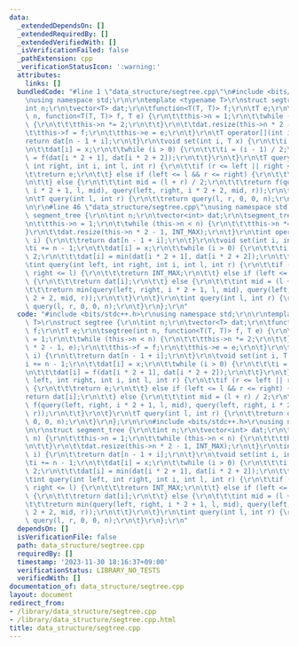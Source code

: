 ```yaml
---
data:
  _extendedDependsOn: []
  _extendedRequiredBy: []
  _extendedVerifiedWith: []
  _isVerificationFailed: false
  _pathExtension: cpp
  _verificationStatusIcon: ':warning:'
  attributes:
    links: []
  bundledCode: "#line 1 \"data_structure/segtree.cpp\"\n#include <bits/stdc++.h>\r\
    \nusing namespace std;\r\n\r\ntemplate <typename T>\r\nstruct segtree {\r\n\t\
    int n;\r\n\tvector<T> dat;\r\n\tfunction<T(T, T)> f;\r\n\tT e;\r\n\tsegtree(int\
    \ n, function<T(T, T)> f, T e) {\r\n\t\tthis->n = 1;\r\n\t\twhile (this->n < n)\
    \ {\r\n\t\t\tthis->n *= 2;\r\n\t\t}\r\n\t\tdat.resize(this->n * 2 - 1, e);\r\n\
    \t\tthis->f = f;\r\n\t\tthis->e = e;\r\n\t}\r\n\tT operator[](int i) {\r\n\t\t\
    return dat[n - 1 + i];\r\n\t}\r\n\tvoid set(int i, T x) {\r\n\t\ti += n - 1;\r\
    \n\t\tdat[i] = x;\r\n\t\twhile (i > 0) {\r\n\t\t\ti = (i - 1) / 2;\r\n\t\t\tdat[i]\
    \ = f(dat[i * 2 + 1], dat[i * 2 + 2]);\r\n\t\t}\r\n\t}\r\n\tT query(int left,\
    \ int right, int i, int l, int r) {\r\n\t\tif (r <= left || right <= l) {\r\n\t\
    \t\treturn e;\r\n\t\t} else if (left <= l && r <= right) {\r\n\t\t\treturn dat[i];\r\
    \n\t\t} else {\r\n\t\t\tint mid = (l + r) / 2;\r\n\t\t\treturn f(query(left, right,\
    \ i * 2 + 1, l, mid), query(left, right, i * 2 + 2, mid, r));\r\n\t\t}\r\n\t}\r\
    \n\tT query(int l, int r) {\r\n\t\treturn query(l, r, 0, 0, n);\r\n\t}\r\n};\r\
    \n\r\n#line 46 \"data_structure/segtree.cpp\"\nusing namespace std;\r\n\r\nstruct\
    \ segment_tree {\r\n\tint n;\r\n\tvector<int> dat;\r\n\tsegment_tree(int n) {\r\
    \n\t\tthis->n = 1;\r\n\t\twhile (this->n < n) {\r\n\t\t\tthis->n *= 2;\r\n\t\t\
    }\r\n\t\tdat.resize(this->n * 2 - 1, INT_MAX);\r\n\t}\r\n\tint operator[](int\
    \ i) {\r\n\t\treturn dat[n - 1 + i];\r\n\t}\r\n\tvoid set(int i, int x) {\r\n\t\
    \ti += n - 1;\r\n\t\tdat[i] = x;\r\n\t\twhile (i > 0) {\r\n\t\t\ti = (i - 1) /\
    \ 2;\r\n\t\t\tdat[i] = min(dat[i * 2 + 1], dat[i * 2 + 2]);\r\n\t\t}\r\n\t}\r\n\
    \tint query(int left, int right, int i, int l, int r) {\r\n\t\tif (r <= left ||\
    \ right <= l) {\r\n\t\t\treturn INT_MAX;\r\n\t\t} else if (left <= l && r <= right)\
    \ {\r\n\t\t\treturn dat[i];\r\n\t\t} else {\r\n\t\t\tint mid = (l + r) / 2;\r\n\
    \t\t\treturn min(query(left, right, i * 2 + 1, l, mid), query(left, right, i *\
    \ 2 + 2, mid, r));\r\n\t\t}\r\n\t}\r\n\tint query(int l, int r) {\r\n\t\treturn\
    \ query(l, r, 0, 0, n);\r\n\t}\r\n};\r\n"
  code: "#include <bits/stdc++.h>\r\nusing namespace std;\r\n\r\ntemplate <typename\
    \ T>\r\nstruct segtree {\r\n\tint n;\r\n\tvector<T> dat;\r\n\tfunction<T(T, T)>\
    \ f;\r\n\tT e;\r\n\tsegtree(int n, function<T(T, T)> f, T e) {\r\n\t\tthis->n\
    \ = 1;\r\n\t\twhile (this->n < n) {\r\n\t\t\tthis->n *= 2;\r\n\t\t}\r\n\t\tdat.resize(this->n\
    \ * 2 - 1, e);\r\n\t\tthis->f = f;\r\n\t\tthis->e = e;\r\n\t}\r\n\tT operator[](int\
    \ i) {\r\n\t\treturn dat[n - 1 + i];\r\n\t}\r\n\tvoid set(int i, T x) {\r\n\t\t\
    i += n - 1;\r\n\t\tdat[i] = x;\r\n\t\twhile (i > 0) {\r\n\t\t\ti = (i - 1) / 2;\r\
    \n\t\t\tdat[i] = f(dat[i * 2 + 1], dat[i * 2 + 2]);\r\n\t\t}\r\n\t}\r\n\tT query(int\
    \ left, int right, int i, int l, int r) {\r\n\t\tif (r <= left || right <= l)\
    \ {\r\n\t\t\treturn e;\r\n\t\t} else if (left <= l && r <= right) {\r\n\t\t\t\
    return dat[i];\r\n\t\t} else {\r\n\t\t\tint mid = (l + r) / 2;\r\n\t\t\treturn\
    \ f(query(left, right, i * 2 + 1, l, mid), query(left, right, i * 2 + 2, mid,\
    \ r));\r\n\t\t}\r\n\t}\r\n\tT query(int l, int r) {\r\n\t\treturn query(l, r,\
    \ 0, 0, n);\r\n\t}\r\n};\r\n\r\n#include <bits/stdc++.h>\r\nusing namespace std;\r\
    \n\r\nstruct segment_tree {\r\n\tint n;\r\n\tvector<int> dat;\r\n\tsegment_tree(int\
    \ n) {\r\n\t\tthis->n = 1;\r\n\t\twhile (this->n < n) {\r\n\t\t\tthis->n *= 2;\r\
    \n\t\t}\r\n\t\tdat.resize(this->n * 2 - 1, INT_MAX);\r\n\t}\r\n\tint operator[](int\
    \ i) {\r\n\t\treturn dat[n - 1 + i];\r\n\t}\r\n\tvoid set(int i, int x) {\r\n\t\
    \ti += n - 1;\r\n\t\tdat[i] = x;\r\n\t\twhile (i > 0) {\r\n\t\t\ti = (i - 1) /\
    \ 2;\r\n\t\t\tdat[i] = min(dat[i * 2 + 1], dat[i * 2 + 2]);\r\n\t\t}\r\n\t}\r\n\
    \tint query(int left, int right, int i, int l, int r) {\r\n\t\tif (r <= left ||\
    \ right <= l) {\r\n\t\t\treturn INT_MAX;\r\n\t\t} else if (left <= l && r <= right)\
    \ {\r\n\t\t\treturn dat[i];\r\n\t\t} else {\r\n\t\t\tint mid = (l + r) / 2;\r\n\
    \t\t\treturn min(query(left, right, i * 2 + 1, l, mid), query(left, right, i *\
    \ 2 + 2, mid, r));\r\n\t\t}\r\n\t}\r\n\tint query(int l, int r) {\r\n\t\treturn\
    \ query(l, r, 0, 0, n);\r\n\t}\r\n};\r\n"
  dependsOn: []
  isVerificationFile: false
  path: data_structure/segtree.cpp
  requiredBy: []
  timestamp: '2023-11-30 18:16:37+09:00'
  verificationStatus: LIBRARY_NO_TESTS
  verifiedWith: []
documentation_of: data_structure/segtree.cpp
layout: document
redirect_from:
- /library/data_structure/segtree.cpp
- /library/data_structure/segtree.cpp.html
title: data_structure/segtree.cpp
---
```

